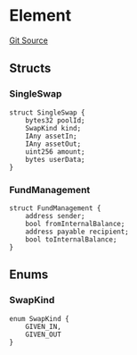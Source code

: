 # Element
[Git Source](https://github.com/Swivel-Finance/illuminate/blob/756f41d3de7041d0b83523598284cee2b14c535e/src/lib/Element.sol)


## Structs
### SingleSwap

```solidity
struct SingleSwap {
    bytes32 poolId;
    SwapKind kind;
    IAny assetIn;
    IAny assetOut;
    uint256 amount;
    bytes userData;
}
```

### FundManagement

```solidity
struct FundManagement {
    address sender;
    bool fromInternalBalance;
    address payable recipient;
    bool toInternalBalance;
}
```

## Enums
### SwapKind

```solidity
enum SwapKind {
    GIVEN_IN,
    GIVEN_OUT
}
```

